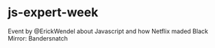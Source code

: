 # js-expert-week
Event by @ErickWendel about Javascript and how Netflix maded Black Mirror: Bandersnatch
